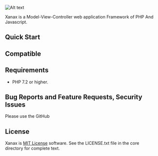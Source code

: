 
![Alt text](https://github.com/kdps/Xanax/blob/master/Logo/logo.png)

Xanax is a Model-View-Controller web application Framework of PHP And Javascript.

Quick Start
------------

Compatible
------------

Requirements
------------
- PHP 7.2 or higher.

Bug Reports and Feature Requests, Security Issues
-------------------------------------------------
Please use the GitHub

License
-------
Xanax is [MIT License](https://en.wikipedia.org/wiki/MIT_License) software. See the LICENSE.txt file in the core directory for complete text.
